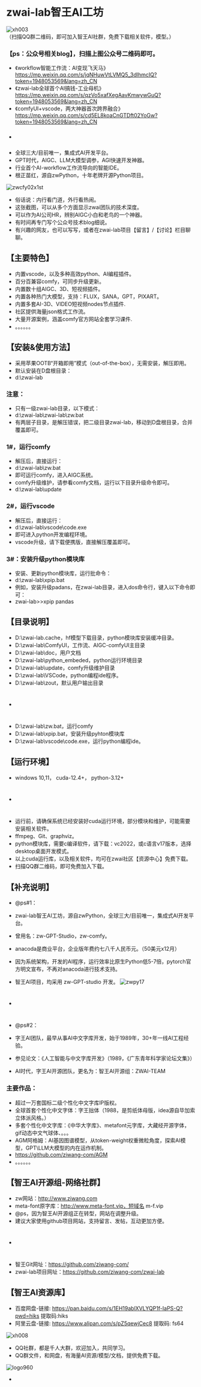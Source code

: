 # zwai-lab智王AI工坊
![xh003](https://github.com/user-attachments/assets/723c2f24-077f-48e8-940c-8300abe09f5a)
（扫描QQ群二维码，即可加入智王AI社群，免费下载相关软件，模型。）

### 【ps：公众号相关blog】，扫描上图公众号二维码即可。
* 《workflow智能工作流：AI变现飞天马》 https://mp.weixin.qq.com/s/jqNHuwVtLVMQ5_3dlhmcIQ?token=1948053569&lang=zh_CN
* 《zwai-lab全球首个AI搞钱-工业母机》  https://mp.weixin.qq.com/s/qzVo5xafXegAavKmwywGuQ?token=1948053569&lang=zh_CN
* 《comfyUI+vscode，两大神器首次跨界融合》 https://mp.weixin.qq.com/s/cd5EL8koaCnGTDft02YoGw?token=1948053569&lang=zh_CN
* ###
* 全球三大/目前唯一，集成式AI开发平台。
* GPT时代，AIGC、LLM大模型调参，AGI快速开发神器。
* 行业首个AI-workflow工作流导向的智能IDE。
* 根正苗红，源自zwPython，十年老牌开源Python项目。

![zwcfy02x1st](https://github.com/user-attachments/assets/53dd4585-0718-42c6-b3de-665d11778cfb)
* 俗话说：内行看门道，外行看热闹。
* 这张截图，可以从多个方面显示zwai团队的技术深度。
* 可以作为AI公司HR，辨别AIGC小白和老鸟的一个神器。
* 有时间再专门写个公众号技术blog细说。
* 有兴趣的网友，也可以写写，或者在zwai-lab项目【留言】/【讨论】栏目聊聊。

## 【主要特色】
* 内置vscode，以及多种高效python、AI编程插件。
* 百分百兼容comfy，可同步升级更新。
* 内置数十组AIGC、3D、短视频插件。
* 内置各种热门大模型，支持：FLUX，SANA，GPT，PIXART。
* 内置多套AI-3D、VIDEO短视频nodes节点插件.
* 社区提供海量json格式工作流。
* 大量开源案例，涵盖comfy官方网站全套学习课件.
* 。。。。。。

## 【安装&使用方法】

* 采用苹果OOTB“开箱即用”模式（out-of-the-box），无需安装，解压即用。
* 默认安装在D盘根目录：
* d:\zwai-lab

### 注意：
* 只有一级zwai-lab目录，以下模式：
* d:\zwai-lab\zwai-lab\zw.bat
* 有两层子目录，是解压错误，把二级目录zwai-lab，移动到D盘根目录，合并覆盖即可。

### 1#，运行comfy
* 解压后，直接运行：
* d:\zwai-lab\zw.bat
* 即可运行comfy，进入AIGC系统。
* comfy升级维护，请参看comfy文档，运行以下目录升级命令即可。
* d:\zwai-lab\update

### 2#，运行vscode
* 解压后，直接运行：
* d:\zwai-lab\vscode\code.exe
* 即可进入python开发编程环境。
* vscode升级，请下载便携版，直接解压覆盖即可。

### 3#：安装升级python模块库
* 安装、更新python模块库，运行批命令：
* d:\zwai-lab\xpip.bat
* 例如，安装升级padans，在zwai-lab目录，进入dos命令行，键入以下命令即可：
* zwai-lab>>xpip pandas

## 【目录说明】
* D:\zwai-lab\.cache，hf模型下载目录，python模块库安装缓冲目录。
* D:\zwai-lab\ComfyUI，工作流、AIGC-comfyUI主目录
* D:\zwai-lab\doc，用户文档
* D:\zwai-lab\python_embeded，python运行环境目录
* D:\zwai-lab\update，comfy升级维护目录
* D:\zwai-lab\VSCode，python编程ide程序。
* D:\zwai-lab\zout，默认用户输出目录
* #
* D:\zwai-lab\zw.bat，运行comfy
* D:\zwai-lab\xpip.bat，安装升级pyhton模块库
* D:\zwai-lab\vscode\code.exe，运行python编程ide。

## 【运行环境】
* windows 10,11， cuda-12.4+， python-3.12+
* #
* 运行前，请确保系统已经安装好cuda运行环境，部分模块和维护，可能需要安装相关软件。
* ffmpeg、Git、graphviz。
* python模块库，需要c编译软件，请下载：vc2022，或c语言v17版本，选择desktop桌面开发模式。
* 以上cuda运行库，以及相关软件，均可在zwai社区【资源中心】免费下载。
* 扫描QQ群二维码，即可免费加入下载。

## 【补充说明】
* @ps#1：
* zwai-lab智王AI工坊，源自zwPython，全球三大/目前唯一，集成式AI开发平台。
* 曾用名：zw-GPT-Studio，zw-comfy。
* anacoda是商业平台，企业版年费约七八千人民币元。（50美元x12月）
* 因为系统架构，开发的AI程序，运行效率比原生Python低5-7倍，pytorch官方明文宣布，不再对anacoda进行技术支持。
* 智王AI项目，均采用 zw-GPT-studio 开发。
  ![zwpy17](https://github.com/user-attachments/assets/0155af4c-c7c8-46c9-9d57-b72a9c606d07)

* #
* @ps#2：
* 字王AI团队，最早从事AI中文字库开发，始于1989年，30+年一线AI工程经验。
* 参见论文：《人工智能与中文字库开发》（1989，《广东青年科学家论坛文集》）
* AI时代，字王AI开源团队，更名为：智王AI开源组：ZWAI-TEAM

### 主要作品：
* 超过一万套国标二级个性化中文字库IP版权。
* 全球首套个性化中文字体：字王拙体（1988，是剪纸体母版，idea源自毕加索立体派风格。）
* 多套个性化中文字库：《中华大字库》、metafont元字库，大藏经开源字体，gif动态中文气球体、。。。
* AGM阿格姆：AI基因图谱模型，从token-weight权重微粒角度，探索AI模型，GPT\LLM大模型的内在运作机制。
* https://github.com/ziwang-com/AGM
* 。。。。。。

## 【智王AI开源组-网络社群】

* zw网站：http://www.ziwang.com
* meta-font原字库：http://www.meta-font.vip，短域名 m-f.vip
* @ps，因为智王AI开源组正在转型，网站在调整升级。
* 建议大家使用github项目网站，支持留言、发帖，互动更加方便。
* #
* 智王Git网址：https://github.com/ziwang-com/
* zwai-lab项目网址：https://github.com/ziwang-com/zwai-lab

## 【智王AI资源库】
*  百度网盘-链接:  https://pan.baidu.com/s/1EH19ablXVLYQP1f-IaPS-Q?pwd=hiks  提取码:hiks 
*  阿里云盘-链接:  https://www.alipan.com/s/pZ5qewjCec8  提取码: fs64
  
![xh008](https://github.com/user-attachments/assets/4191bb09-1a33-4904-9e3f-2982d44e416f)

* QQ社群，都是千人大群，欢迎加入，共同学习。
* QQ群文件，和网盘，有海量AI资源/模型/文档，提供免费下载。

![logo960](https://github.com/user-attachments/assets/3ae011e9-1b0c-470e-a7ee-25a18c2eacb0)

* 





